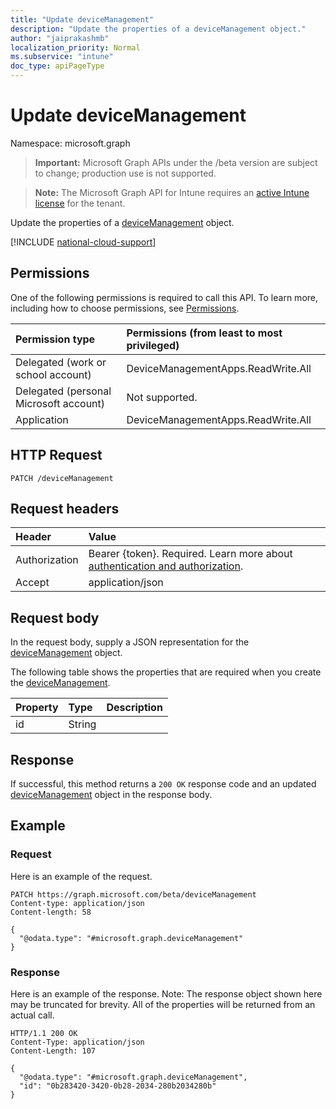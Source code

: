 ```yaml
---
title: "Update deviceManagement"
description: "Update the properties of a deviceManagement object."
author: "jaiprakashmb"
localization_priority: Normal
ms.subservice: "intune"
doc_type: apiPageType
---
```


# Update deviceManagement

Namespace: microsoft.graph

> **Important:** Microsoft Graph APIs under the /beta version are subject to change; production use is not supported.

> **Note:** The Microsoft Graph API for Intune requires an [active Intune license](https://go.microsoft.com/fwlink/?linkid=839381) for the tenant.

Update the properties of a [deviceManagement](../resources/intune-wip-devicemanagement.md) object.

[!INCLUDE [national-cloud-support](../../includes/all-clouds.md)]

## Permissions
One of the following permissions is required to call this API. To learn more, including how to choose permissions, see [Permissions](/graph/permissions-reference).

|Permission type|Permissions (from least to most privileged)|
|:---|:---|
|Delegated (work or school account)|DeviceManagementApps.ReadWrite.All|
|Delegated (personal Microsoft account)|Not supported.|
|Application|DeviceManagementApps.ReadWrite.All|

## HTTP Request
<!-- {
  "blockType": "ignored"
}
-->
``` http
PATCH /deviceManagement
```

## Request headers
|Header|Value|
|:---|:---|
|Authorization|Bearer {token}. Required. Learn more about [authentication and authorization](/graph/auth/auth-concepts).|
|Accept|application/json|

## Request body
In the request body, supply a JSON representation for the [deviceManagement](../resources/intune-wip-devicemanagement.md) object.

The following table shows the properties that are required when you create the [deviceManagement](../resources/intune-wip-devicemanagement.md).

|Property|Type|Description|
|:---|:---|:---|
|id|String||



## Response
If successful, this method returns a `200 OK` response code and an updated [deviceManagement](../resources/intune-wip-devicemanagement.md) object in the response body.

## Example

### Request
Here is an example of the request.
``` http
PATCH https://graph.microsoft.com/beta/deviceManagement
Content-type: application/json
Content-length: 58

{
  "@odata.type": "#microsoft.graph.deviceManagement"
}
```

### Response
Here is an example of the response. Note: The response object shown here may be truncated for brevity. All of the properties will be returned from an actual call.
``` http
HTTP/1.1 200 OK
Content-Type: application/json
Content-Length: 107

{
  "@odata.type": "#microsoft.graph.deviceManagement",
  "id": "0b283420-3420-0b28-2034-280b2034280b"
}
```
